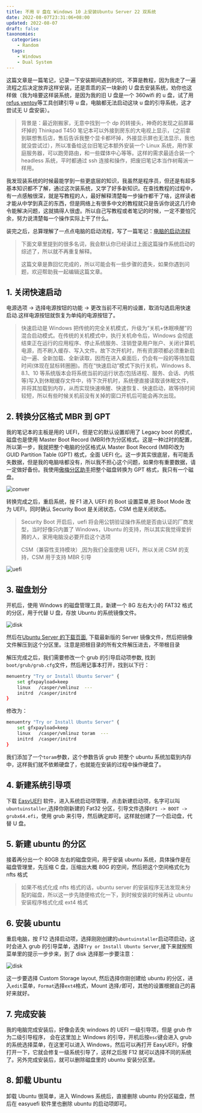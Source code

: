 ```yaml
---
title: 不用 U 盘在 Windows 10 上安装Ubuntu Server 22 双系统
date: 2022-08-07T23:31:06+08:00
updated: 2022-08-07
draft: false
taxonomies:
  categories:
    - Random
  tags:
    - Windows
    - Dual System
---
```


这篇文章是一篇笔记，记录一下安装期间遇到的坑，不算是教程，因为我走了一遍流程之后决定放弃这样安装，还是乖乖的买一块新的 U 盘去安装系统，劝你也这样做（我为啥要这样装系统，是因为我的旧 U 盘是一个 360wifi 的 u 盘，试了用[refus](https://rufus.ie/en/),[ventoy](https://www.ventoy.net/en/faq.html)等工具创建引导 u 盘，电脑都无法启动这块 u 盘的引导系统，这才尝试无 U 盘安装）。

> 背景是：最近刚搬家，无意中找到一个 dp 的转接头，神奇的发现之前屏幕坏掉的 Thinkpad T450 笔记本可以外接到房东的大电视上显示，（之前拿到联想售后店，售后告诉我整个显卡都坏掉，外接显示屏也无法显示，我也就没尝试过），所以准备给这台旧笔记本额外安装一个 Linux 系统，用作家庭服务器，可以跑旁路由，和一些媒体中心等等。这样的需求最适合装一个 headless 系统，平时都通过 ssh 连接和操作，把废旧笔记本当作树莓派一样用。

我发现装系统的时候最能学到一些更底层的知识，我虽然是程序员，但还是有超多基本知识都不了解，通过这次装系统，又学了好多新知识。在查找教程的过程中，有一点感触很深，就是写教程的人，最好解释清楚每一步操作都干了啥，这样读者才能从中学到真正的东西，但是网络上有很多中文的教程就只是告诉你说这几行命令能解决问题，这就搞得人很虚。所以自己写教程或者笔记的时候，一定不要怕冗余，努力说清楚每一个操作实际上干了什么。

装完之后，总算理解了一点点电脑的启动流程，写了一篇笔记：[电脑的启动流程](@content/blog/booting/index.md)

<!-- more -->

> 下面文章里提到的很多名词，我会默认你已经读过上面这篇操作系统启动的综述了，所以就不再重复解释。
>
> 这篇文章是靠回忆完成的，所以可能会有一些步骤的遗失，如果你遇到问题，欢迎帮助我一起编辑这篇文章。

## 1. 关闭快速启动

电源选项 -> 选择电源按钮的功能 -> 更改当前不可用的设置，取消勾选启用快速启动.这样电源按钮就恢复为单纯的电源按钮了。

> 快速启动是 Windows 把传统的完全关机模式，升级为“关机+休眠唤醒”的混合启动模式。在传统的关机模式中，执行关机命令后，Windows 会彻底结束正在运行的应用程序、停止系统服务、注销登录用户账户、关闭计算机电源，而不刷入缓存、写入文件。故下次开机时，所有资源项都必须重新启动一遍、全新加载、全新读取，因而在进入桌面后，仍会有一段的等待加载时间(体现在鼠标转圈圈)。而在“快速启动”模式下执行关机，Windows 8、8.1、10 等系统版本会将系统当前的运行状态(包括进程、服务、会话、内核等)写入到休眠缓存文件中，待下次开机时，系统便直接读取该休眠文件，并将其加载到内存，从而实现快速唤醒、快速恢复、快速启动，故等待时间较短，所以有些时候关机前没有关掉的窗口开机后可能会再次出现。

## 2. 转换分区格式 MBR 到 GPT

我的笔记本的主板是用的 UEFI，但是它的默认设置却用了 Legacy boot 的模式，磁盘也是使用 Master Boot Record (MBR)作为分区格式。这是一种过时的配置，所以第一步，我就把整个电脑的分区格式从 Master Boot Record (MBR)改为 GUID Partition Table (GPT) 格式，全面 UEFI 化。这一步其实很底层，有可能丢失数据，但是我的电脑啥都没有，所以我不担心这个问题，如果你有重要数据，请一定做好备份。我使用[傲梅分区助手](https://www.disktool.cn/)把整个磁盘转换为 GPT 格式，我只有一个磁盘。

![conver](./convert-to-gpt-disk.png)

转换完成之后，重启系统，按 F1 进入 UEFI 的 Boot 设置菜单,把 Boot Mode 改为 UEFI，同时确认 Security Boot 是关闭状态，CSM 也是关闭状态。

> Security Boot 开启后，uefi 将会用公钥验证操作系统是否由认证的厂商发型，当时好像只内置了 Windows，Ubuntu 的支持，所以其实我觉得爱折腾的人，家用电脑没必要开启这个选项
>
> CSM（兼容性支持模块）,因为我们全面使用 UEFI，所以关闭 CSM 的支持，CSM 用于支持 MBR 引导

![uefi](./mblegacyboot.jpg)

## 3. 磁盘划分

开机后，使用 Windows 的磁盘管理工具，新建一个 8G 左右大小的 FAT32 格式的分区，用于代替 U 盘，存放 Ubuntu 的系统镜像文件。

![disk](./disk-fat32.png)

然后在[Ubuntu Server 的下载页面](https://ubuntu.com/download/server), 下载最新版的 Server 镜像文件，然后把镜像文件解压到这个分区里。注意是把根目录的所有文件解压进去，不带根目录

解压完成之后，我们需要修改一个 grub 的引导启动项参数, 找到`boot/grub/grub.cfg`文件，然后用记事本打开，找到以下行：

```bash
menuentry "Try or Install Ubuntu Server" {
	set gfxpayload=keep
	linux	/casper/vmlinuz  ---
	initrd	/casper/initrd
}
```

修改为：

```bash
menuentry "Try or Install Ubuntu Server" {
	set gfxpayload=keep
	linux	/casper/vmlinuz toram  ---
	initrd	/casper/initrd
}
```

我们添加了一个`toram`参数，这个参数告诉 grub 把整个 ubuntu 系统加载到内存中，这样我们就不依赖硬盘了，也就能在安装的过程中操作硬盘了。

## 4. 新建系统引导项

下载 [EasyUEFI](https://www.easyuefi.com/index-us.html) 软件，进入系统启动项管理，点击新建启动项，名字可以叫`ubuntuinstaller`,选择你刚新建的 Fat32 分区，引导文件选择`EFI -> BOOT -> grubx64.efi`，使用 grub 来引导，然后确定即可。这样就创建了一个启动盘，代替 U 盘。

## 5. 新建 ubuntu 的分区

接着再分出一个 80GB 左右的磁盘空间，用于安装 ubuntu 系统，具体操作是在磁盘管理里，先压缩 C 盘，压缩出大概 80G 的空间，然后把这个空间格式化为 nfts 格式

> 如果不格式化成 nfts 格式的话，ubuntu server 的安装程序无法发现未分配的磁盘，所以这一步先随便格式化一下，到时候安装的时候再让 ubuntu 安装程序格式化成 ext4 格式

## 6. 安装 ubuntu

重启电脑，按 F12 选择启动项，选择刚刚创建的`ubuntuinstaller`启动项启动，这时会进入 grub 的引导菜单，选择`Try or Install Ubuntu Server`,接下来就按照菜单里的提示一步步来，到了 disk 选择那一步要注意：

![disk](./ubuntu-disk.png)

这一步要选择 Custom Storage layout, 然后选择你刚创建给 ubuntu 的分区，进入`edit`菜单，`Format`选择`ext4`格式，Mount 选择`/`即可，其他的设置根据自己的喜好来就好。

## 7. 完成安装

我的电脑完成安装后，好像会丢失 windows 的 UEFI 一级引导项，但是 grub 作为二级引导程序， 会在这里加上 Windows 的引导，开机后按`esc`键会进入 grub 的系统选择菜单，在这里可以进入 Windows，然后可以再打开 EasyUEFI，好像打开一下，它就会修复一级系统引导了，这样之后按 F12 就可以选择不同的系统了。另外完成安装后，就可以删除磁盘里的 ubuntu 安装分区里。

## 8. 卸载 Ubuntu

卸载 Ubuntu 很简单，进入 Windows 系统后，直接删除 ubuntu 的分区磁盘，然后在 easyuefi 软件里也删除 ubuntu 的启动项即可。

